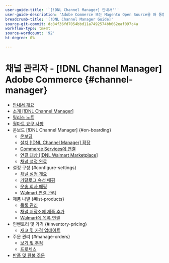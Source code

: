 ```yaml
---
user-guide-title: '`[!DNL Channel Manager] 안내서'''
user-guide-description: 'Adobe Commerce 또는 Magento Open Source을 와 통합하여 매출을 증대하고 고객 기반을 확장합니다. [!DNL Walmart Marketplace] 판매자 중앙] 계정입니다.'
breadcrumb-title: '[!DNL Channel Manager Guide]'
source-git-commit: dc84f36fd7054bbd11a7492574bb662eaf097c4a
workflow-type: tm+mt
source-wordcount: '92'
ht-degree: 0%

---
```



# 채널 관리자 - [!DNL Channel Manager] Adobe Commerce {#channel-manager}

- [안내서 개요](guide-overview.md)
- [소개 [!DNL Channel Manager]](overview.md)
- [릴리스 노트](release-notes.md)
- [월마트 요구 사항](walmart-requirements.md)
- 온보드 [!DNL Channel Manager] {#on-boarding}
   - [온보딩](onboard.md)
   - [설치 [!DNL Channel Manager] 확장](install.md)
   - [Commerce Services에 연결](connect.md)
   - [연결 대상 [!DNL Walmart Marketplace]](connect-marketplace.md)
   - [채널 설정 완료](complete-sales-channel-store-setup.md)
- 설정 구성 {#configure-settings}
   - [채널 설정 개요](settings-overview.md)
   - [카탈로그 속성 매핑](map-catalog-attributes.md)
   - [운송 회사 매핑](map-shipping-carriers.md)
   - [Walmart 연결 관리](manage-wmt-connection.md)
- 제품 나열 {#list-products}
   - [목록 관리](manage-listings.md)
   - [채널 저장소에 제품 추가](add-products-to-channel-store.md)
   - [Walmart에 목록 연결](connect-listings-to-marketplace.md)
- 인벤토리 및 가격 {#inventory-pricing}
   - [재고 및 가격 업데이트](inventory-and-price-updates.md)
- 주문 관리 {#manage-orders}
   - [보기 및 추적](manage-orders.md)
   - [프로세스](process-orders.md)
- [반품 및 환불 주문](return-refund-orders.md)


